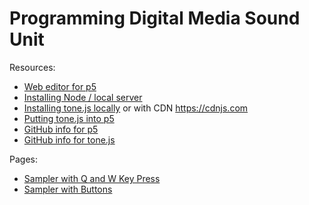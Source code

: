 # Programming Digital Media Sound Unit

Resources: <br>
- <a href = "https://editor.p5js.org/">Web editor for p5</a> <br>
- <a href = "https://github.com/processing/p5.js/wiki/Local-server#node-http-server">Installing Node / local server</a><br>
- <a href = "https://tonejs.github.io/">Installing tone.js locally</a> or with CDN <a href = "https://cdnjs.com/">https://cdnjs.com</a><br>
- <a href = "https://pdm.lsupathways.org/3_audio/">Putting tone.js into p5</a> <br>
- <a href = "https://github.com/processing">GitHub info for p5</a> <br>
- <a href = "https://github.com/Tonejs">GitHub info for tone.js</a>

Pages:
- <a href = "https://edemastes.github.io/PDM-Sound/Sampler-KeyPressed/"> Sampler with Q and W Key Press</a>
- <a href = "https://edemastes.github.io/PDM-Sound/Sampler-Buttons/"> Sampler with Buttons </a>
